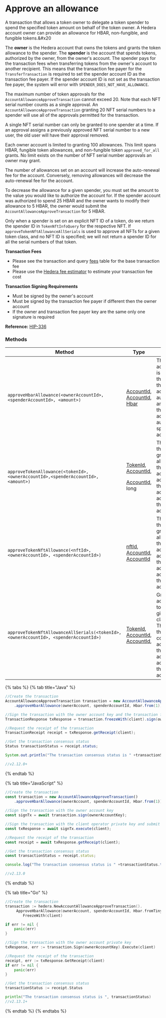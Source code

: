 # Approve an allowance

A transaction that allows a token owner to delegate a token spender to spend the specified token amount on behalf of the token owner. A Hedera account owner can provide an allowance for HBAR, non-fungible, and fungible tokens.\&#x20

The **owner** is the Hedera account that owns the tokens and grants the token allowance to the spender. The **spender** is the account that spends tokens, authorized by the owner, from the owner's account. The spender pays for the transaction fees when transferring tokens from the owner's account to another recipient. This means that the transaction fee payer for the `TransferTransaction` is required to set the spender account ID as the transaction fee payer. If the spender account ID is not set as the transaction fee payer, the system will error with `SPENDER_DOES_NOT_HAVE_ALLOWANCE`.

The maximum number of token approvals for the `AccountAllowanceApproveTransaction` cannot exceed 20. Note that each NFT serial number counts as a single approval. An `AccountAllowanceApproveTransaction` granting 20 NFT serial numbers to a spender will use all of the approvals permitted for the transaction.

A single NFT serial number can only be granted to one spender at a time. If an approval assigns a previously approved NFT serial number to a new user, the old user will have their approval removed.

Each owner account is limited to granting 100 allowances. This limit spans HBAR, fungible token allowances, and non-fungible token `approved_for_all` grants. No limit exists on the number of NFT serial number approvals an owner may grant.

The number of allowances set on an account will increase the auto-renewal fee for the account. Conversely, removing allowances will decrease the auto-renewal fee for the account.

To decrease the allowance for a given spender, you must set the amount to the value you would like to authorize the account for. If the spender account was authorized to spend 25 HBAR and the owner wants to modify their allowance to 5 HBAR, the owner would submit the `AccountAllowanceApproveTransaction` for 5 HBAR.

Only when a spender is set on an explicit NFT ID of a token, do we return the spender ID in `TokenNftInfoQuery` for the respective NFT. If `approveTokenNftAllowanceAllSerials` is used to approve all NFTs for a given token class, and no NFT ID is specified; we will not return a spender ID for all the serial numbers of that token.

**Transaction Fees**

- Please see the transaction and query [fees](../../../networks/mainnet/fees/#transaction-and-query-fees) table for the base transaction fee
- Please use the [Hedera fee estimator](https://hedera.com/fees) to estimate your transaction fee cost

**Transaction Signing Requirements**

- Must be signed by the owner's account
- Must be signed by the transaction fee payer if different then the owner account
- If the owner and transaction fee payer key are the same only one signature is required

**Reference:** [HIP-336](https://github.com/hashgraph/hedera-improvement-proposal/blob/master/HIP/hip-336.md)

### Methods

| **Method**                                                                           | **Type**                                                                                                                                                                                       | **Description**                                                                                                                                                                                                               |
| ------------------------------------------------------------------------------------ | ---------------------------------------------------------------------------------------------------------------------------------------------------------------------------------------------- | ----------------------------------------------------------------------------------------------------------------------------------------------------------------------------------------------------------------------------- |
| `approveHbarAllowance(<ownerAccountId>,<spenderAccountId>, <amount>)`                | [AccountId](../specialized-types.md#accountid), [AccountId](../specialized-types.md#accountid), [Hbar](../hbars.md)                                                                            | The owner account ID that is authorizing the allowance, the spender account ID to authorize, the amount of hbar the owner account is authorizing the spender account to use.                                  |
| `approveTokenAllowance(<tokenId>,<ownerAccountId>,<spenderAccountId>, <amount>)`     | <p><a href="../token-service/token-id.md">TokenId</a>,<br><a href="../specialized-types.md#accountid">AccountId</a>,</p><p><a href="../specialized-types.md#accountid">AccountId</a>, long</p> | The token ID of the token being granted an allowance by the spender account, the account ID of the owner account, the account ID of the spender account.                                                      |
| `approveTokenNftAllowance(<nftId>,<ownerAccountId>, <spenderAccountId>)`             | <p><a href="../token-service/nft-id.md">nftId</a>, <a href="../specialized-types.md#accountid">AccountId</a>,<br><a href="../specialized-types.md#accountid">AccountId</a></p>                 | The NFT ID of the NFT being granted an allowance by the owner account, the account ID of the owner account, the account ID of the spender account.                                                            |
| `approveTokenNftAllowanceAllSerials(<tokenId>,<ownerAccountId>, <spenderAccountId>)` | <p><a href="../token-service/token-id.md">TokenId</a>,<br><a href="../specialized-types.md#accountid">AccountId</a>,<br><a href="../specialized-types.md#accountid">AccountId</a>,</p>         | Grant a spender account access to all NFTs in a given token class/collection. The token ID of the NFT collection, the account ID of the owner account, the account ID of the spender account. |

{% tabs %}
{% tab title="Java" %}

```java
//Create the transaction
AccountAllowanceApproveTransaction transaction = new AccountAllowanceApproveTransaction()
    .approveHbarAllowance(ownerAccount, spenderAccountId, Hbar.from(1));

//Sign the transaction with the owner account key and the transaction fee payer key (client)  
TransactionResponse txResponse = transaction.freezeWith(client).sign(ownerAccountKey).execute(client);

//Request the receipt of the transaction
TransactionReceipt receipt = txResponse.getReceipt(client);

//Get the transaction consensus status
Status transactionStatus = receipt.status;

System.out.println("The transaction consensus status is " +transactionStatus);

//v2.12.0+
```

{% endtab %}

{% tab title="JavaScript" %}

```javascript
//Create the transaction
const transaction = new AccountAllowanceApproveTransaction()
    .approveHbarAllowance(ownerAccount, spenderAccountId, Hbar.from(1));
    
//Sign the transaction with the owner account key
const signTx = await transaction.sign(ownerAccountKey);

//Sign the transaction with the client operator private key and submit to a Hedera network
const txResponse = await signTx.execute(client);

//Request the receipt of the transaction
const receipt = await txResponse.getReceipt(client);

//Get the transaction consensus status
const transactionStatus = receipt.status;

console.log("The transaction consensus status is " +transactionStatus.toString());

//v2.13.0
```

{% endtab %}

{% tab title="Go" %}

```go
//Create the transaction
transaction := hedera.NewAccountAllowanceApproveTransaction().
     ApproveHbarAllowance(ownerAccount, spenderAccountId, Hbar.fromTinybars(1))
        FreezeWith(client)

if err != nil {
    panic(err)
}

//Sign the transaction with the owner account private key   
txResponse, err := transaction.Sign(ownerAccountKey).Execute(client)

//Request the receipt of the transaction
receipt, err := txResponse.GetReceipt(client)
if err != nil {
    panic(err)
}

//Get the transaction consensus status
transactionStatus := receipt.Status

println("The transaction consensus status is ", transactionStatus)
//v2.13.1+
```

{% endtab %}
{% endtabs %}
